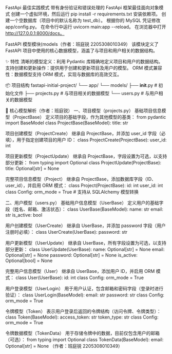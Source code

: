FastApi 最佳实践模式
带有身份验证和错误处理的 FastApi 框架最佳面向对象模式
创建一个虚拟环境，然后运行 pip install -r requirements.txt 安装依赖项。
创建一个空数据库（项目中的默认名称为 test_db）。
根据你的 MySQL 凭证修改 app/config.py。
在命令行中运行 uvicorn main:app --reload。
在浏览器中打开 http://127.0.0.1:8000/docs。

FastAPI 模型模块(models（作者：班庭锐 2205308010349）
该模块定义了 FastAPI 项目中使用的核心数据模型，涵盖了与项目和用户相关的数据结构。

✨ 特性
清晰的模型定义：利用 Pydantic 库精确地定义项目和用户的数据结构。
支持创建和更新操作：提供用于创建和更新项目及用户的模型。
ORM 模式兼容性：数据模型支持 ORM 模式，实现与数据库的高效交互。

📦 项目结构
fastapi-initial-project/
└── app/
└── models/
├── **init**.py # 初始化文件
├── projects.py # 与项目相关的数据模型
└── users.py # 与用户相关的数据模型

📮 核心模型解析（作者：班庭锐）
一、项目模型（projects.py）
基础项目信息模型（ProjectBase）
定义项目的基础字段，作为其他模型的基类：
from pydantic import BaseModel
class ProjectBase(BaseModel):
title: str

项目创建模型（ProjectCreate）
继承自 ProjectBase，并添加 user_id 字段（必填），用于指定创建项目的用户 ID：
class ProjectCreate(ProjectBase):
user_id: int

项目更新模型（ProjectUpdate）
继承自 ProjectBase，字段设置为可选，以支持部分更新：
from typing import Optional
class ProjectUpdate(ProjectBase):
title: Optional[str] = None

完整项目信息模型（Project）
继承自 ProjectBase，添加数据库字段（ID、user_id），并启用 ORM 模式：
class Project(ProjectBase):
id: int
user_id: int
class Config:
orm_mode = True # 支持从 SQLAlchemy 模型转换

二、用户模型（users.py）
基础用户信息模型（UserBase）
定义用户的基础字段（姓名、邮箱、激活状态）：
class UserBase(BaseModel):
name: str
email: str
is_active: bool

用户创建模型（UserCreate）
继承自 UserBase，并添加 password 字段（用户注册时必填）：
class UserCreate(UserBase):
password: str

用户更新模型（UserUpdate）
继承自 UserBase，所有字段设置为可选，以支持部分更新：
class UserUpdate(UserBase):
name: Optional[str] = None
email: Optional[str] = None
password: Optional[str] = None
is_active: Optional[bool] = None

完整用户信息模型（User）
继承自 UserBase，添加用户 ID，并启用 ORM 模式：
class User(UserBase):
id: int
class Config:
orm_mode = True

用户登录模型（UserLogin）
用于用户认证，包含邮箱和密码字段（登录时进行验证）：
class UserLogin(BaseModel):
email: str
password: str
class Config:
orm_mode = True

令牌模型（Token）
表示用户登录后返回的令牌结构（访问令牌、令牌类型）：
class Token(BaseModel):
access_token: str
token_type: str
class Config:
orm_mode = True

令牌数据模型（TokenData）
用于存储令牌中的数据，目前仅包含用户的邮箱（可选）：
from typing import Optional
class TokenData(BaseModel):
email: Optional[str] = None
（作者：班庭锐 2205308010349）
